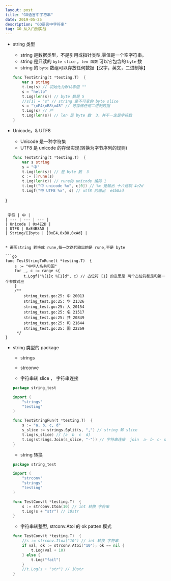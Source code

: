 ```yaml
---
layout: post
title: "GO语言中字符串"
date: 2019-05-25
description: "GO语言中字符串"
tag: GO 从入门到实战
--- 
```


* string 类型
    * string 是数据类型，不是引用或指针类型,零值是一个空字符串。
    * string 是只读的 `byte slice` ，`len 函数` 可以它包含的 `byte` 数
    * string 的 `byte` 数组可以存放任何数据【汉字，英文，二进制等】

    ```go
    func TestString(t *testing.T)  {
    	var s string
    	t.Log(s) // 初始化为默认零值 ""
    	s = "hello"
    	t.Log(len(s)) // byte 数是 5
    	//s[1] = "s" // string 是不可变的 byte slice
    	s = "\xE4\xB8\xA5" // 可存储任何二进制数据
    	t.Log(s) // 严
    	t.Log(len(s)) // len 是 byte 数  3，并不一定是字符数
	}
    ```
    
* Unicode。& UTF8
    * Unicode 是一种字符集
    * UTF8 是 unicode 的存储实现(转换为字节序列的规则)

    ```go
    func TestString(t *testing.T)  {
    	var s string
    	s = "中"
    	t.Log(len(s)) // 是 byte 数  3
    	c := []rune(s)
    	t.Log(len(c)) // rune的 unicode 编码 1
    	t.Logf("中 unicode %x", c[0]) // %x 是输出 十六进制 4e2d
    	t.Logf("中 UTF8 %x", s) // utf8 的输出  e4b8ad
}
```

 字符 | 中 |
| --- | --- | --- |
| Unicode | 0x4E2D | 
| UTF8 | 0xE4B8AD | 
| String/[]byte | [0xE4,0xB8,0xAd] | 


* 遍历string 转换成 rune,每一次迭代输出的是 rune,不是 byte

```go
func TestStringToRune(t *testing.T)  {
	s := "中华人名共和国"
	for _, c := range s{
		t.Logf("%[1]c %[1]d", c) // 占位符 [1] 的意思是 两个占位符都是和第一个参数对应
	}
	/**
		string_test.go:25: 中 20013
	    string_test.go:25: 华 21326
	    string_test.go:25: 人 20154
	    string_test.go:25: 名 21517
	    string_test.go:25: 共 20849
	    string_test.go:25: 和 21644
	    string_test.go:25: 国 22269
	 */
}
```


* string 类型的 package 
    * strings
    * strconve
    
    * 字符串转 slice ， 字符串连接
    
    ```go
    package string_test

    import (
    	"strings"
    	"testing"
    )
    
    func TestStringFun(t *testing.T)  {
    	s := "a, b, c, d"
    	s_slice := strings.Split(s, ",") // string 转 slice
    	t.Log(s_slice) // [a  b  c  d]
    	t.Log(strings.Join(s_slice, "-")) // 字符串连接  join  a- b- c- d
    }
    ```
    
    * string 转换

    ```go
    package string_test

    import (
    	"strconv"
    	"strings"
    	"testing"
    )
    
    func TestConv(t *testing.T)  {
    	s := strconv.Itoa(10) // int 转换 字符串
    	t.Log(s + "str") // 10str
    }
    ```
    
    * 字符串转整型, strconv.Atoi 的 ok patten 模式

    ```go
    func TestConv(t *testing.T)  {
    	//s := strconv.Itoa("10") // int 转换 字符串
    	if val, ok := strconv.Atoi("10"); ok == nil {
    		t.Log(val + 10)
    	} else {
    		t.Log("fail")
    	}
    	//t.Log(s + "str") // 10str
    }
    ```


    
    

